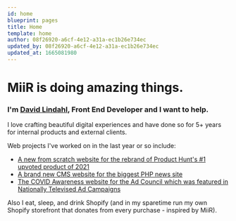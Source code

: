 ```yaml
---
id: home
blueprint: pages
title: Home
template: home
author: 08f26920-a6cf-4e12-a31a-ec1b26e734ec
updated_by: 08f26920-a6cf-4e12-a31a-ec1b26e734ec
updated_at: 1665081980
---
```

# MiiR is doing amazing things.

### I'm [David Lindahl](https://davidalindahl.com), Front End Developer and I want to help.

I love crafting beautiful digital experiences and have done so for 5+ years for internal products and external clients.

Web projects I've worked on in the last year or so include:

- [A new from scratch website for the rebrand of Product Hunt's #1 upvoted product of 2021](https://Sprig.com)
- [A brand new CMS website for the biggest PHP news site](https://Laravel-News.com)
- [The COVID Awareness website for the Ad Council which was featured in Nationally Televised Ad Campaigns](https://getvaccineanswers.org/)

Also I eat, sleep, and drink Shopify (and in my sparetime run my own Shopify storefront that donates from every purchase - inspired by MiiR).